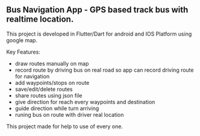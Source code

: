 ## **Bus Navigation App - GPS based track bus with realtime location.**


This project is developed in Flutter/Dart for android and IOS Platform using google map.

Key Features:

- draw routes manually on map
- record route by driving bus on real road so app can record driving route for navigation
- add waypoints/stops on route
- save/edit/delete routes
- share routes using json file
- give direction for reach every waypoints and destination
- guide direction while turn arriving
- runing bus on route with driver real location

This project made for help to use of every one.
